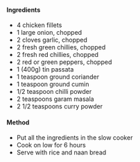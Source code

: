 #### Ingredients
- 4 chicken fillets
- 1 large onion, chopped
- 2 cloves garlic, chopped
- 2 fresh green chillies, chopped
- 2 fresh red chillies, chopped
- 2 red or green peppers, chopped
- 1 (400g) tin passata
- 1 teaspoon ground coriander
- 1 teaspoon ground cumin
- 1/2 teaspoon chilli powder
- 2 teaspoons garam masala
- 2 1/2 teaspoons curry powder

#### Method
- Put all the ingredients in the slow cooker
- Cook on low for 6 hours
- Serve with rice and naan bread